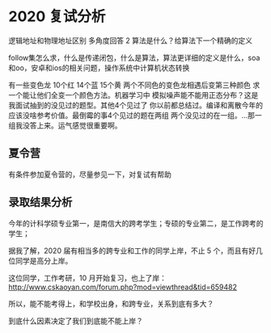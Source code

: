 # 2020 复试分析

逻辑地址和物理地址区别 多角度回答 2 算法是什么？给算法下一个精确的定义

follow集怎么求，什么是传递闭包，什么是算法，算法更详细的定义是什么，soa和oo，安卓和ios的相关问题，操作系统中计算机状态转换

有一些变色龙 10个红 14个蓝 15个黄 两个不同色的变色龙相遇后变第三种颜色 求一个能让他们全变一个颜色方法。机器学习中 模拟噪声能不能用正态分布？这是我面试抽到的没见过的题型。其他4个见过了 你以前都总结过。编译和离散今年的应该没啥参考价值。最倒霉的事4个见过的题在两组 两个没见过的在一组。…那一组我没答上来。运气感觉很重要啊。

## 夏令营

有条件参加夏令营的，尽量参见一下，对复试有帮助

## 录取结果分析

今年的计科学硕专业第一，是南信大的跨考学生；专硕的专业第二，是工作跨考的学生；

据我了解，2020 届有相当多的跨专业和工作的同学上岸，不止 5 个，而且有好几位同学是高分上岸。

这位同学，工作考研，10 月开始复习，也上了岸：http://www.cskaoyan.com/forum.php?mod=viewthread&tid=659482

所以，能不能考得上，和学校出身，和跨专业，关系到底有多大？

到底什么因素决定了我们到底能不能上岸？





